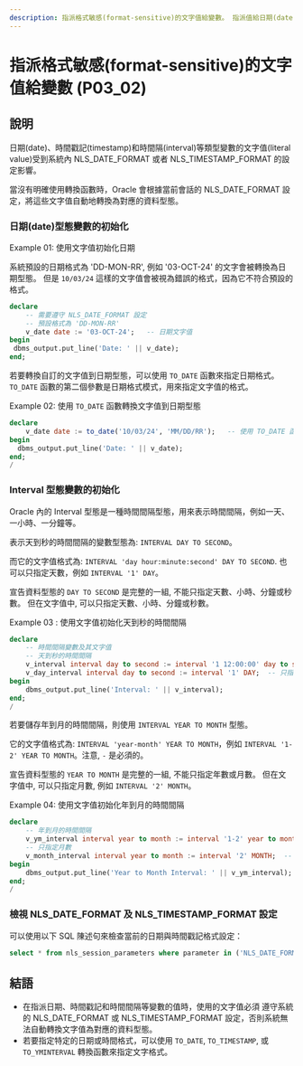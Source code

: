 ```yaml
---
description: 指派格式敏感(format-sensitive)的文字值給變數。 指派值給日期(date)、時間戳記(timestamp)和時間隔(interval)等類型變數時, 他們的文字格式有一定的要求。遵守預設的格式要求, 系統可以自動轉換文字值為對應的資料型態。否則, 必須明確的使用 `TO_DATE`, `TO_TIMESTAMP`, 或 `TO_YMINTERVAL` 轉換函數來指定文字格式, 並將文字值轉換為對應的資料型態。
---
```


# 指派格式敏感(format-sensitive)的文字值給變數 (P03_02)

## 說明

日期(date)、時間戳記(timestamp)和時間隔(interval)等類型變數的文字值(literal value)受到系統內 NLS_DATE_FORMAT 或者 NLS_TIMESTAMP_FORMAT 的設定影響。

當沒有明確使用轉換函數時，Oracle 會根據當前會話的 NLS_DATE_FORMAT 設定，將這些文字值自動地轉換為對應的資料型態。

### 日期(date)型態變數的初始化

Example 01: 使用文字值初始化日期 

系統預設的日期格式為 'DD-MON-RR', 例如 '03-OCT-24' 的文字會被轉換為日期型態。
但是 `10/03/24` 這樣的文字值會被視為錯誤的格式，因為它不符合預設的格式。

```sql
declare
    -- 需要遵守 NLS_DATE_FORMAT 設定
    -- 預設格式為 'DD-MON-RR'
    v_date date := '03-OCT-24';   -- 日期文字值
begin
 dbms_output.put_line('Date: ' || v_date);
end;
```

若要轉換自訂的文字值到日期型態，可以使用 `TO_DATE` 函數來指定日期格式。
`TO_DATE` 函數的第二個參數是日期格式模式，用來指定文字值的格式。

Example 02: 使用 `TO_DATE` 函數轉換文字值到日期型態

```sql
declare
    v_date date := to_date('10/03/24', 'MM/DD/RR');   -- 使用 TO_DATE 函數轉換
begin
  dbms_output.put_line('Date: ' || v_date);
end;
/
```

### Interval 型態變數的初始化

Oracle 內的 Interval 型態是一種時間間隔型態，用來表示時間間隔，例如一天、一小時、一分鐘等。

表示天到秒的時間間隔的變數型態為: `INTERVAL DAY TO SECOND`。

而它的文字值格式為: `INTERVAL 'day hour:minute:second' DAY TO SECOND`.
也可以只指定天數，例如 `INTERVAL '1' DAY`。

宣告資料型態的 `DAY TO SECOND` 是完整的一組, 不能只指定天數、小時、分鐘或秒數。
但在文字值中, 可以只指定天數、小時、分鐘或秒數。

Example 03 : 使用文字值初始化天到秒的時間間隔

```sql
declare
    -- 時間間隔變數及其文字值
    -- 天到秒的時間間隔
    v_interval interval day to second := interval '1 12:00:00' day to second;  -- 時間間隔文字值
    v_day_interval interval day to second := interval '1' DAY;  -- 只指定天數
begin
    dbms_output.put_line('Interval: ' || v_interval);
end;
/
```

若要儲存年到月的時間間隔，則使用 `INTERVAL YEAR TO MONTH` 型態。

它的文字值格式為: `INTERVAL 'year-month' YEAR TO MONTH`，例如 `INTERVAL '1-2' YEAR TO MONTH`。注意, `-` 是必須的。

宣告資料型態的 `YEAR TO MONTH` 是完整的一組, 不能只指定年數或月數。
但在文字值中, 可以只指定月數, 例如 `INTERVAL '2' MONTH`。

Example 04: 使用文字值初始化年到月的時間間隔

```sql
declare
    -- 年到月的時間間隔
    v_ym_interval interval year to month := interval '1-2' year to month;  -- 年到月的時間間隔文字值
    -- 只指定月數
    v_month_interval interval year to month := interval '2' MONTH;  -- 只指定月數
begin
    dbms_output.put_line('Year to Month Interval: ' || v_ym_interval);
end;
/
```


### 檢視 NLS_DATE_FORMAT 及 NLS_TIMESTAMP_FORMAT 設定

可以使用以下 SQL 陳述句來檢查當前的日期與時間戳記格式設定：

```sql
select * from nls_session_parameters where parameter in ('NLS_DATE_FORMAT', 'NLS_TIMESTAMP_FORMAT');
```

## 結語

- 在指派日期、時間戳記和時間間隔等變數的值時，使用的文字值必須 遵守系統的 NLS_DATE_FORMAT 或 NLS_TIMESTAMP_FORMAT 設定，否則系統無法自動轉換文字值為對應的資料型態。
- 若要指定特定的日期或時間格式，可以使用 `TO_DATE`, `TO_TIMESTAMP`, 或 `TO_YMINTERVAL` 轉換函數來指定文字格式。
